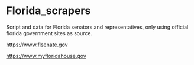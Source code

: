 # Florida_scrapers
Script and data for Florida senators and representatives, only using official florida government sites as source.

https://www.flsenate.gov


https://www.myfloridahouse.gov
